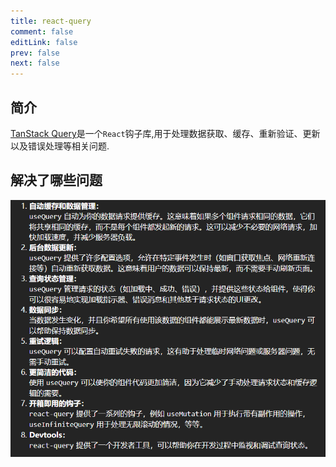 ```yaml
---
title: react-query
comment: false
editLink: false
prev: false
next: false
---
```


## 简介

[TanStack Query](https://tanstack.com/query/latest)是一个`React`钩子库,用于处理数据获取、缓存、重新验证、更新以及错误处理等相关问题.


## 解决了哪些问题

![](https://github.com/cruldra/picx-images-hosting/raw/master/image.syqbvlbsr.png)
